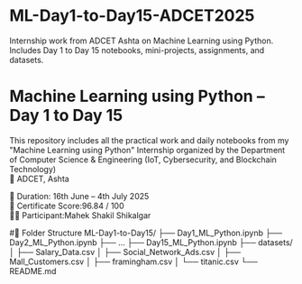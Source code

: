 # ML-Day1-to-Day15-ADCET2025
Internship work from ADCET Ashta on Machine Learning using Python. Includes Day 1 to Day 15 notebooks, mini-projects, assignments, and datasets.

# Machine Learning using Python – Day 1 to Day 15

This repository includes all the practical work and daily notebooks from my "Machine Learning using Python" Internship organized by the Department of Computer Science & Engineering (IoT, Cybersecurity, and Blockchain Technology)  
📍 ADCET, Ashta

📅 Duration: 16th June – 4th July 2025  
📜 Certificate Score:96.84 / 100  
👩‍🎓 Participant:Mahek Shakil Shikalgar

#📂 Folder Structure
ML-Day1-to-Day15/
├── Day1_ML_Python.ipynb
├── Day2_ML_Python.ipynb
├── ...
├── Day15_ML_Python.ipynb
├── datasets/
│ ├── Salary_Data.csv
│ ├── Social_Network_Ads.csv
│ ├── Mall_Customers.csv
│ ├── framingham.csv
│ └── titanic.csv
└── README.md



